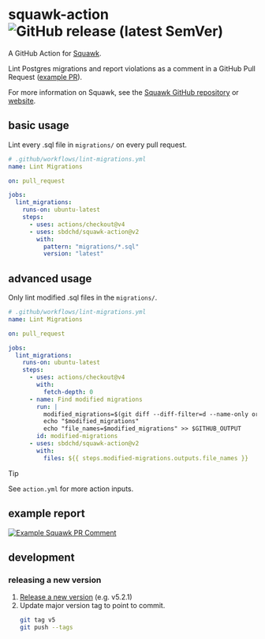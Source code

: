 # squawk-action ![GitHub release (latest SemVer)](https://img.shields.io/github/v/release/sbdchd/squawk-action?display_name=tag&sort=semver)

A GitHub Action for [Squawk](https://github.com/sbdchd/squawk).

Lint Postgres migrations and report violations as a comment in a GitHub Pull Request ([example PR](https://github.com/sbdchd/squawk/pull/14#issuecomment-647009446)).

For more information on Squawk, see the [Squawk GitHub repository](https://github.com/sbdchd/squawk) or [website](https://squawkhq.com).

## basic usage

Lint every .sql file in `migrations/` on every pull request.

```yml
# .github/workflows/lint-migrations.yml
name: Lint Migrations

on: pull_request

jobs:
  lint_migrations:
    runs-on: ubuntu-latest
    steps:
      - uses: actions/checkout@v4
      - uses: sbdchd/squawk-action@v2
        with:
          pattern: "migrations/*.sql"
          version: "latest"
```

## advanced usage

Only lint modified .sql files in the `migrations/`.

```yml
# .github/workflows/lint-migrations.yml
name: Lint Migrations

on: pull_request

jobs:
  lint_migrations:
    runs-on: ubuntu-latest
    steps:
      - uses: actions/checkout@v4
        with:
          fetch-depth: 0
      - name: Find modified migrations
        run: |
          modified_migrations=$(git diff --diff-filter=d --name-only origin/$GITHUB_BASE_REF...origin/$GITHUB_HEAD_REF 'migrations/*.sql')
          echo "$modified_migrations"
          echo "file_names=$modified_migrations" >> $GITHUB_OUTPUT
        id: modified-migrations
      - uses: sbdchd/squawk-action@v2
        with:
          files: ${{ steps.modified-migrations.outputs.file_names }}
```

> [!TIP]
> See `action.yml` for more action inputs.

## example report

[![Example Squawk PR Comment](./squawk-pr-comment.png)](https://github.com/sbdchd/squawk/pull/14#issuecomment-647009446)

## development

### releasing a new version

1. [Release a new version](https://github.com/sbdchd/squawk-action/releases) (e.g. v5.2.1)
2. Update major version tag to point to commit.
   ```bash
   git tag v5
   git push --tags
   ```
